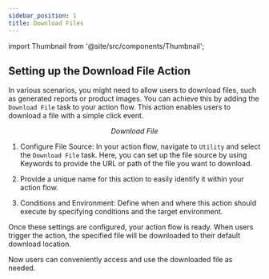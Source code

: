 ```yaml
---
sidebar_position: 1
title: Download Files
---
```

import Thumbnail from '@site/src/components/Thumbnail';

## Setting up the Download File Action

In various scenarios, you might need to allow users to download files, such as generated reports or product images. You can achieve this by adding the `Download File` task to your action flow. This action enables users to download a file with a simple click event.

<figure>
<Thumbnail src="/img/reference/actionflow-blocks/download-file/download-file.png" alt="Download File" />
<figcaption align='center'><i>Download File</i></figcaption>
</figure>

1. Configure File Source: In your action flow, navigate to `Utility` and select the `Download File` task. Here, you can set up the file source by using Keywords to provide the URL or path of the file you want to download.


2.  Provide a unique name for this action to easily identify it within your action flow.

<figure>
<Thumbnail src="/img/reference/actionflow-blocks/download-file/feild.jpeg" alt="Download File" />
</figure>

3. Conditions and Environment: Define when and where this action should execute by specifying conditions and the target environment.

Once these settings are configured, your action flow is ready. When users trigger the action, the specified file will be downloaded to their default download location.

Now users can conveniently access and use the downloaded file as needed.

